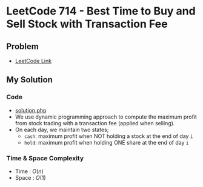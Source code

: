 # LeetCode 714 - Best Time to Buy and Sell Stock with Transaction Fee

## Problem  
- [LeetCode Link](https://leetcode.com/problems/best-time-to-buy-and-sell-stock-with-transaction-fee/)

## My Solution

### Code
- [solution.php](./solution.php)
- We use dynamic programming approach to compute the maximum profit from stock trading with a transaction fee (applied when selling).
- On each day, we maintain two states;
  - `cash`: maximum profit when NOT holding a stock at the end of day `i`
  - `hold`: maximum profit when holding ONE share at the end of day `i`

### Time & Space Complexity
- Time  : $O(n)$
- Space : $O(1)$
